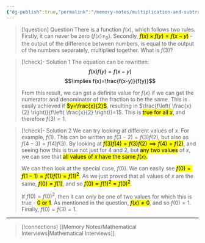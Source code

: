 ```yaml
---
{"dg-publish":true,"permalink":"/memory-notes/multiplication-and-subtraction-function/"}
---
```


> [!question] Question
> There is a function $f(x)$, which follows two rules. Firstly, it can never be zero $(f(x)\neq_{0})$.
> Secondly, <mark class="hltr-pink">$f(x)\times f(y)=f(x-y)$</mark> - the output of the difference between numbers, is equal to the output of the numbers separately, multiplied together.
> What is $f(3)$?


> [!check]- Solution 1
> The equation can be rewritten:
> <mark class="hltr-pink">$$f(x)f(y)=f(x-y)$$</mark>
> <mark class="hltr-pink">$$\implies f(x)=\frac{f(x-y)}{f(y)}$$</mark>
> 
> From this result, we can get a definite value for $f(x)$ if we can get the numerator and denominator of the fraction to be the same.
> This is easily achieved if <mark class="hltr-pink">$y=\frac{x}{2}$</mark>, resulting in $\frac{f\left( \frac{x}{2} \right)}{f\left( \frac{x}{2} \right)}=1$.
> This is <mark class="hltr-pink">true for all $x$</mark>, and therefore $f(3)=1$.


 > [!check]- Solution 2
 > We can try looking at different values of $x$.
 > For example, $f(1)$. This can be written as $f(3-2)=f(3)f(2)$, but also as $f(4-3)=f(4)f(3)$.
 > By looking at <mark class="hltr-pink">$f(3)f(4)=f(3)f(2)\implies f(4)=f(2)$</mark>, and seeing how this is true not just for 4 and 2, but <mark class="hltr-pink">any two values</mark> of $x$, we can see that <mark class="hltr-pink">all values of $x$ have the same $f(x)$.</mark>
 > 
 > We can then look at the special case, $f(0)$. We can easily see <mark class="hltr-pink">$f(0)=f(1-1)=f(1)f(1)=f(1)^2$</mark>. As we just proved that all values of $x$ are the same, <mark class="hltr-pink">$f(0)=f(1)$</mark>, and so <mark class="hltr-pink">$f(0)=f(1)^2=f(0)^2$</mark>. 
 > 
 > If $f(0)=f(0)^2$, then it can only be one of two values for which this is true - <mark class="hltr-pink">0 or 1</mark>. 
 > As mentioned in the question, <mark class="hltr-pink">$f(x)\neq{0}$</mark>, and so $f(0)=1$.
 > Finally, $f(0)=f(3)=1$.


---

> [!connections]
> [[Memory Notes/Mathematical Interviews\|Mathematical Interviews]]
